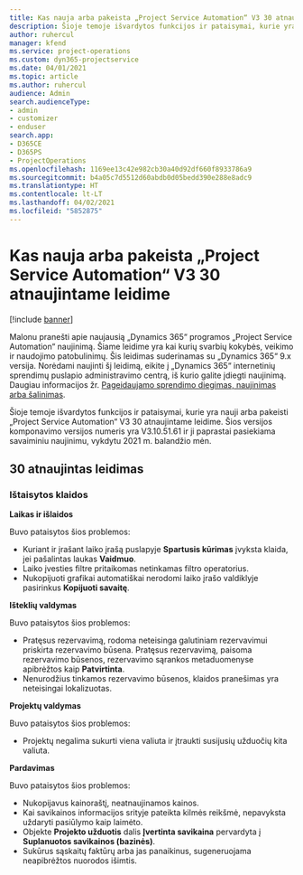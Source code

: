 ```yaml
---
title: Kas nauja arba pakeista „Project Service Automation“ V3 30 atnaujintame leidime
description: Šioje temoje išvardytos funkcijos ir pataisymai, kurie yra pasiekiami „Project Service Automation“ V3 30 atnaujintame leidime.
author: ruhercul
manager: kfend
ms.service: project-operations
ms.custom: dyn365-projectservice
ms.date: 04/01/2021
ms.topic: article
ms.author: ruhercul
audience: Admin
search.audienceType:
- admin
- customizer
- enduser
search.app:
- D365CE
- D365PS
- ProjectOperations
ms.openlocfilehash: 1169ee13c42e982cb30a40d92df660f8933786a9
ms.sourcegitcommit: b4a05c7d5512d60abdb0d05bedd390e288e8adc9
ms.translationtype: HT
ms.contentlocale: lt-LT
ms.lasthandoff: 04/02/2021
ms.locfileid: "5852875"
---
```

# <a name="whats-new-or-changed-in-project-service-automation-update-release-30-v3"></a>Kas nauja arba pakeista „Project Service Automation“ V3 30 atnaujintame leidime

[!include [banner](../includes/psa-now-project-operations.md)]

Malonu pranešti apie naujausią „Dynamics 365“ programos „Project Service Automation“ naujinimą. Šiame leidime yra kai kurių svarbių kokybės, veikimo ir naudojimo patobulinimų. Šis leidimas suderinamas su „Dynamics 365“ 9.x versija. Norėdami naujinti šį leidimą, eikite į „Dynamics 365“ internetinių sprendimų puslapio administravimo centrą, iš kurio galite įdiegti naujinimą. Daugiau informacijos žr. [Pageidaujamo sprendimo diegimas, naujinimas arba šalinimas](https://docs.microsoft.com/power-platform/admin/install-remove-preferred-solution).

Šioje temoje išvardytos funkcijos ir pataisymai, kurie yra nauji arba pakeisti „Project Service Automation“ V3 30 atnaujintame leidime. Šios versijos komponavimo versijos numeris yra V3.10.51.61 ir ji paprastai pasiekiama savaiminiu naujinimu, vykdytu 2021 m. balandžio mėn.

## <a name="update-release-30"></a>30 atnaujintas leidimas

### <a name="bug-fixes"></a>Ištaisytos klaidos

**Laikas ir išlaidos**

Buvo pataisytos šios problemos:

- Kuriant ir įrašant laiko įrašą puslapyje **Spartusis kūrimas** įvyksta klaida, jei pašalintas laukas **Vaidmuo**.
- Laiko įvesties filtre pritaikomas netinkamas filtro operatorius.
- Nukopijuoti grafikai automatiškai nerodomi laiko įrašo valdiklyje pasirinkus **Kopijuoti savaitę**.

**Išteklių valdymas**

Buvo pataisytos šios problemos:

- Pratęsus rezervavimą, rodoma neteisinga galutiniam rezervavimui priskirta rezervavimo būsena. Pratęsus rezervavimą, paisoma rezervavimo būsenos, rezervavimo sąrankos metaduomenyse apibrėžtos kaip **Patvirtinta**.
- Nenurodžius tinkamos rezervavimo būsenos, klaidos pranešimas yra neteisingai lokalizuotas.

**Projektų valdymas**

Buvo pataisytos šios problemos:

- Projektų negalima sukurti viena valiuta ir įtraukti susijusių užduočių kita valiuta.

**Pardavimas**

Buvo pataisytos šios problemos:

- Nukopijavus kainoraštį, neatnaujinamos kainos.
- Kai savikainos informacijos srityje pateikta kilmės reikšmė, nepavyksta uždaryti pasiūlymo kaip laimėto.
- Objekte **Projekto užduotis** dalis **Įvertinta savikaina** pervardyta į **Suplanuotos savikainos (bazinės)**.
- Sukūrus sąskaitų faktūrų arba jas panaikinus, sugeneruojama neapibrėžtos nuorodos išimtis.
